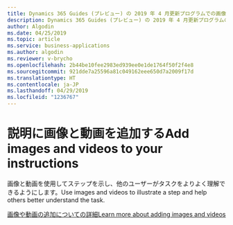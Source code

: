 ```yaml
---
title: Dynamics 365 Guides (プレビュー) の 2019 年 4 月更新プログラムでの画像と動画の機能
description: Dynamics 365 Guides (プレビュー) の 2019 年 4 月更新プログラムの機能では、オペレーターがガイド タスクを理解するのを助ける画像と動画を追加できます。
author: Algodin
ms.date: 04/25/2019
ms.topic: article
ms.service: business-applications
ms.author: algodin
ms.reviewer: v-brycho
ms.openlocfilehash: 2b44be10fee2983ed939ee0e1de1764f50f2f4e8
ms.sourcegitcommit: 921dde7a25596a81c049162eee650d7a2009f17d
ms.translationtype: HT
ms.contentlocale: ja-JP
ms.lasthandoff: 04/29/2019
ms.locfileid: "1236767"
---
```

# <a name="add-images-and-videos-to-your-instructions"></a><span data-ttu-id="68958-103">説明に画像と動画を追加する</span><span class="sxs-lookup"><span data-stu-id="68958-103">Add images and videos to your instructions</span></span>

<span data-ttu-id="68958-104">画像と動画を使用してステップを示し、他のユーザーがタスクをよりよく理解できるようにします。</span><span class="sxs-lookup"><span data-stu-id="68958-104">Use images and videos to illustrate a step and help others better understand the task.</span></span>

[<span data-ttu-id="68958-105">画像や動画の追加についての詳細</span><span class="sxs-lookup"><span data-stu-id="68958-105">Learn more about adding images and videos</span></span>](https://docs.microsoft.com/dynamics365/mixed-reality/guides/pc-authoring#create-steps-and-assign-assets-in-the-step-card-page)
